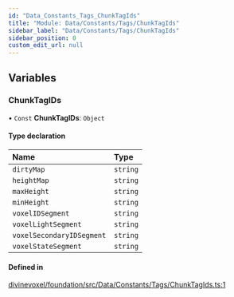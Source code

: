 ```yaml
---
id: "Data_Constants_Tags_ChunkTagIds"
title: "Module: Data/Constants/Tags/ChunkTagIds"
sidebar_label: "Data/Constants/Tags/ChunkTagIds"
sidebar_position: 0
custom_edit_url: null
---
```


## Variables

### ChunkTagIDs

• `Const` **ChunkTagIDs**: `Object`

#### Type declaration

| Name | Type |
| :------ | :------ |
| `dirtyMap` | `string` |
| `heightMap` | `string` |
| `maxHeight` | `string` |
| `minHeight` | `string` |
| `voxelIDSegment` | `string` |
| `voxelLightSegment` | `string` |
| `voxelSecondaryIDSegment` | `string` |
| `voxelStateSegment` | `string` |

#### Defined in

[divinevoxel/foundation/src/Data/Constants/Tags/ChunkTagIds.ts:1](https://github.com/lucasdamianjohnson/DivineVoxelEngine/blob/596fa7391478620ed460dfb4856ff0a763b91c49/divinevoxel/foundation/src/Data/Constants/Tags/ChunkTagIds.ts#L1)
